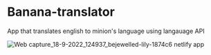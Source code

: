# Banana-translator

App that translates english to minion's language using langauage API

![Web capture_18-9-2022_124937_bejewelled-lily-1874c6 netlify app](https://user-images.githubusercontent.com/44115421/190890549-bb051ddb-9e73-4947-b5fd-7f03c5be378f.jpeg)
